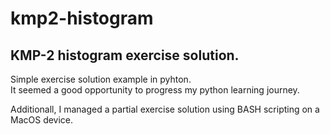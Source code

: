 # kmp2-histogram
KMP-2 histogram exercise solution.
---
Simple exercise solution example in pyhton.<br />
It seemed a good opportunity to progress my python learning journey.

Additionall, I managed a partial exercise solution using BASH scripting
on a MacOS device.

